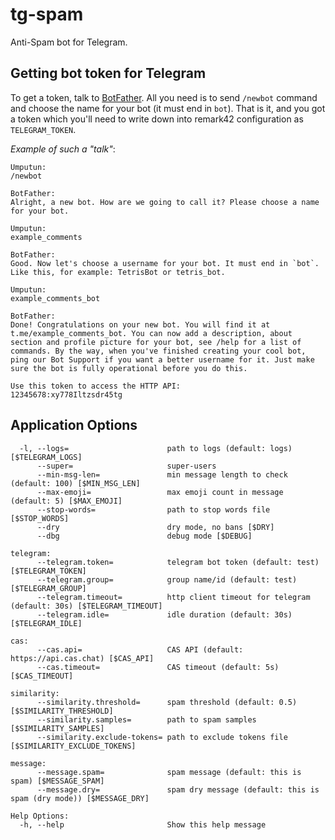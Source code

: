 # tg-spam

Anti-Spam bot for Telegram.



## Getting bot token for Telegram

To get a token, talk to [BotFather](https://core.telegram.org/bots#6-botfather). All you need is to send `/newbot` command and choose the name for your bot (it must end in `bot`). That is it, and you got a token which you'll need to write down into remark42 configuration as `TELEGRAM_TOKEN`.

_Example of such a "talk"_:

```
Umputun:
/newbot

BotFather:
Alright, a new bot. How are we going to call it? Please choose a name for your bot.

Umputun:
example_comments

BotFather:
Good. Now let's choose a username for your bot. It must end in `bot`. Like this, for example: TetrisBot or tetris_bot.

Umputun:
example_comments_bot

BotFather:
Done! Congratulations on your new bot. You will find it at t.me/example_comments_bot. You can now add a description, about section and profile picture for your bot, see /help for a list of commands. By the way, when you've finished creating your cool bot, ping our Bot Support if you want a better username for it. Just make sure the bot is fully operational before you do this.

Use this token to access the HTTP API:
12345678:xy778Iltzsdr45tg
```


## Application Options

```
  -l, --logs=                      path to logs (default: logs) [$TELEGRAM_LOGS]
      --super=                     super-users
      --min-msg-len=               min message length to check (default: 100) [$MIN_MSG_LEN]
      --max-emoji=                 max emoji count in message (default: 5) [$MAX_EMOJI]
      --stop-words=                path to stop words file [$STOP_WORDS]
      --dry                        dry mode, no bans [$DRY]
      --dbg                        debug mode [$DEBUG]

telegram:
      --telegram.token=            telegram bot token (default: test) [$TELEGRAM_TOKEN]
      --telegram.group=            group name/id (default: test) [$TELEGRAM_GROUP]
      --telegram.timeout=          http client timeout for telegram (default: 30s) [$TELEGRAM_TIMEOUT]
      --telegram.idle=             idle duration (default: 30s) [$TELEGRAM_IDLE]

cas:
      --cas.api=                   CAS API (default: https://api.cas.chat) [$CAS_API]
      --cas.timeout=               CAS timeout (default: 5s) [$CAS_TIMEOUT]

similarity:
      --similarity.threshold=      spam threshold (default: 0.5) [$SIMILARITY_THRESHOLD]
      --similarity.samples=        path to spam samples [$SIMILARITY_SAMPLES]
      --similarity.exclude-tokens= path to exclude tokens file [$SIMILARITY_EXCLUDE_TOKENS]

message:
      --message.spam=              spam message (default: this is spam) [$MESSAGE_SPAM]
      --message.dry=               spam dry message (default: this is spam (dry mode)) [$MESSAGE_DRY]

Help Options:
  -h, --help                       Show this help message

```